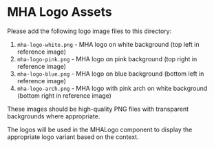 # MHA Logo Assets

Please add the following logo image files to this directory:

1. `mha-logo-white.png` - MHA logo on white background (top left in reference image)
2. `mha-logo-pink.png` - MHA logo on pink background (top right in reference image)
3. `mha-logo-blue.png` - MHA logo on blue background (bottom left in reference image)
4. `mha-logo-arch.png` - MHA logo with pink arch on white background (bottom right in reference image)

These images should be high-quality PNG files with transparent backgrounds where appropriate.

The logos will be used in the MHALogo component to display the appropriate logo variant based on the context.
